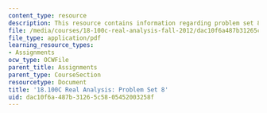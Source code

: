 ```yaml
---
content_type: resource
description: This resource contains information regarding problem set 8.
file: /media/courses/18-100c-real-analysis-fall-2012/dac10f6a487b31265c5805452003258f_MIT18_100CF12_ps8.pdf
file_type: application/pdf
learning_resource_types:
- Assignments
ocw_type: OCWFile
parent_title: Assignments
parent_type: CourseSection
resourcetype: Document
title: '18.100C Real Analysis: Problem Set 8'
uid: dac10f6a-487b-3126-5c58-05452003258f
---
```

